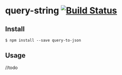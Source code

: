 
# query-string [![Build Status](https://travis-ci.org/juanpicado/query-to-json.svg?branch=master)](https://travis-ci.org/juanpicado/query-to-json)

## Install

```
$ npm install --save query-to-json
```

## Usage

//todo
